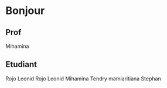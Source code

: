 # Bonjour

## Prof

Mihamina

## Etudiant


Rojo Leonid
Rojo Leonid
Mihamina
Tendry mamiaritiana
Stephan
